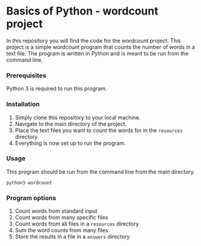 # Basics of Python - wordcount project

In this repository you will find the code for the wordcount project. 
This project is a simple wordcount program that counts the number of words in a text file. 
The program is written in Python and is meant to be run from the command line.

### Prerequisites
Python 3 is required to run this program.

### Installation
1. Simply clone this repository to your local machine.
2. Navigate to the main directory of the project.
3. Place the text files you want to count the words for in the `resources` directory.
4. Everything is now set up to run the program.

### Usage
This program should be run from the command line from the main directory.
```shell
python3 wordcount
```

### Program options
1. Count words from standard input
2. Count words from many specific files
3. Count words from all files in a `resources` directory
4. Sum the word counts from many files
5. Store the results in a file in a `answers` directory